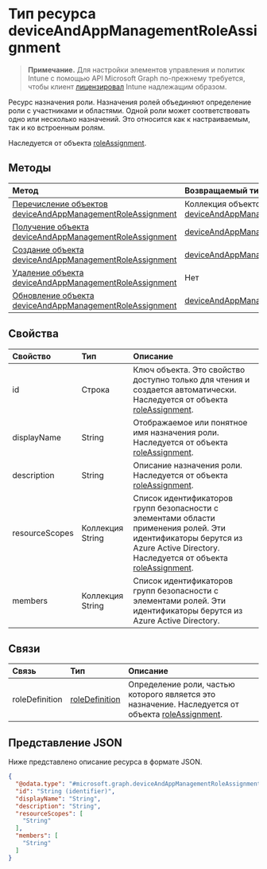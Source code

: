 # <a name="deviceandappmanagementroleassignment-resource-type"></a>Тип ресурса deviceAndAppManagementRoleAssignment

> **Примечание.** Для настройки элементов управления и политик Intune с помощью API Microsoft Graph по-прежнему требуется, чтобы клиент [лицензировал](https://go.microsoft.com/fwlink/?linkid=839381) Intune надлежащим образом.

Ресурс назначения роли. Назначения ролей объединяют определение роли с участниками и областями. Одной роли может соответствовать одно или несколько назначений. Это относится как к настраиваемым, так и ко встроенным ролям.

Наследуется от объекта [roleAssignment](../resources/intune_rbac_roleassignment.md).

## <a name="methods"></a>Методы
|Метод|Возвращаемый тип|Описание|
|:---|:---|:---|
|[Перечисление объектов deviceAndAppManagementRoleAssignment](../api/intune_rbac_deviceandappmanagementroleassignment_list.md)|Коллекция объектов [deviceAndAppManagementRoleAssignment](../resources/intune_rbac_deviceandappmanagementroleassignment.md)|Список свойств и связей объектов [deviceAndAppManagementRoleAssignment](../resources/intune_rbac_deviceandappmanagementroleassignment.md).|
|[Получение объекта deviceAndAppManagementRoleAssignment](../api/intune_rbac_deviceandappmanagementroleassignment_get.md)|[deviceAndAppManagementRoleAssignment](../resources/intune_rbac_deviceandappmanagementroleassignment.md)|Чтение свойств и связей объекта [deviceAndAppManagementRoleAssignment](../resources/intune_rbac_deviceandappmanagementroleassignment.md).|
|[Создание объекта deviceAndAppManagementRoleAssignment](../api/intune_rbac_deviceandappmanagementroleassignment_create.md)|[deviceAndAppManagementRoleAssignment](../resources/intune_rbac_deviceandappmanagementroleassignment.md)|Создание объекта [deviceAndAppManagementRoleAssignment](../resources/intune_rbac_deviceandappmanagementroleassignment.md).|
|[Удаление объекта deviceAndAppManagementRoleAssignment](../api/intune_rbac_deviceandappmanagementroleassignment_delete.md)|Нет|Удаление объекта [deviceAndAppManagementRoleAssignment](../resources/intune_rbac_deviceandappmanagementroleassignment.md).|
|[Обновление объекта deviceAndAppManagementRoleAssignment](../api/intune_rbac_deviceandappmanagementroleassignment_update.md)|[deviceAndAppManagementRoleAssignment](../resources/intune_rbac_deviceandappmanagementroleassignment.md)|Обновление свойств объекта [deviceAndAppManagementRoleAssignment](../resources/intune_rbac_deviceandappmanagementroleassignment.md).|

## <a name="properties"></a>Свойства
|Свойство|Тип|Описание|
|:---|:---|:---|
|id|Строка|Ключ объекта. Это свойство доступно только для чтения и создается автоматически. Наследуется от объекта [roleAssignment](../resources/intune_rbac_roleassignment.md).|
|displayName|String|Отображаемое или понятное имя назначения роли. Наследуется от объекта [roleAssignment](../resources/intune_rbac_roleassignment.md).|
|description|String|Описание назначения роли. Наследуется от объекта [roleAssignment](../resources/intune_rbac_roleassignment.md).|
|resourceScopes|Коллекция String|Список идентификаторов групп безопасности с элементами области применения ролей.  Эти идентификаторы берутся из Azure Active Directory. Наследуется от объекта [roleAssignment](../resources/intune_rbac_roleassignment.md).|
|members|Коллекция String|Список идентификаторов групп безопасности с элементами ролей. Эти идентификаторы берутся из Azure Active Directory.|

## <a name="relationships"></a>Связи
|Связь|Тип|Описание|
|:---|:---|:---|
|roleDefinition|[roleDefinition](../resources/intune_rbac_roledefinition.md)|Определение роли, частью которого является это назначение. Наследуется от объекта [roleAssignment](../resources/intune_rbac_roleassignment.md).|

## <a name="json-representation"></a>Представление JSON
Ниже представлено описание ресурса в формате JSON.
<!--{
  "blockType": "resource",
  "baseType": "microsoft.graph.roleAssignment",
  "keyProperty": "id",
  "@odata.type": "microsoft.graph.deviceAndAppManagementRoleAssignment"
}-->
``` json
{
  "@odata.type": "#microsoft.graph.deviceAndAppManagementRoleAssignment",
  "id": "String (identifier)",
  "displayName": "String",
  "description": "String",
  "resourceScopes": [
    "String"
  ],
  "members": [
    "String"
  ]
}
```









